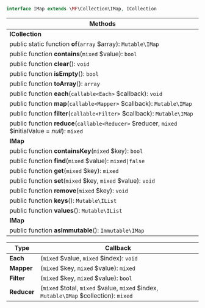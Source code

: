 ```php
interface IMap extends \MF\Collection\IMap, ICollection
```

| Methods |
|---------|
| **ICollection** |
| public static function **of**(`array` $array): `Mutable\IMap` |
| public function **contains**(`mixed` $value): `bool` |
| public function **clear**(): `void` |
| public function **isEmpty**(): `bool` |
| public function **toArray**(): `array` |
| public function **each**(`callable<Each>` $callback): `void` |
| public function **map**(`callable<Mapper>` $callback): `Mutable\IMap` |
| public function **filter**(`callable<Filter>` $callback): `Mutable\IMap` |
| public function **reduce**(`callable<Reducer>` $reducer, `mixed` $initialValue = _null_): `mixed` |
| **IMap** |
| public function **containsKey**(`mixed` $key): `bool` |
| public function **find**(`mixed` $value): `mixed\|false` |
| public function **get**(`mixed` $key): `mixed` |
| public function **set**(`mixed` $key, `mixed` $value): `void` |
| public function **remove**(`mixed` $key): `void` |
| public function **keys**(): `Mutable\IList` |
| public function **values**(): `Mutable\IList` |
| **IMap** |
| public function **asImmutable**(): `Immutable\IMap` |

| Type | Callback |
|------|----------|
| **Each**     | (`mixed` $value, `mixed` $index): `void`  |
| **Mapper**   | (`mixed` $key, `mixed` $value): `mixed` |
| **Filter**   | (`mixed` $key, `mixed` $value): `bool`  |
| **Reducer**  | (`mixed` $total, `mixed` $value, `mixed` $index, `Mutable\IMap` $collection): `mixed` |
